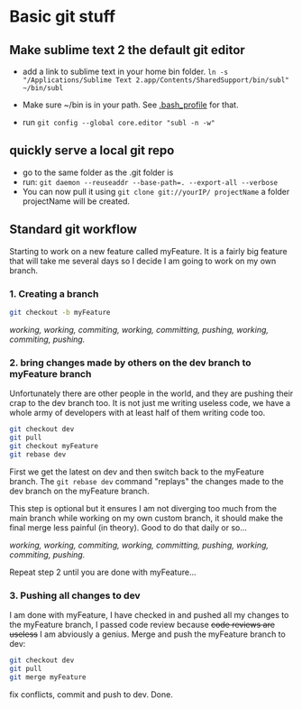 # Basic git stuff
## Make sublime text 2 the default git editor
* add a link to sublime text in your home bin folder. 
``ln -s "/Applications/Sublime Text 2.app/Contents/SharedSupport/bin/subl" ~/bin/subl``

* Make sure  ~/bin is in your path. See [.bash_profile](.bash_profile ".bash_profile")  for that.
* run ``git config --global core.editor "subl -n -w"``


## quickly serve a local git repo

* go to the same folder as the .git folder is
* run:
``git daemon --reuseaddr --base-path=. --export-all --verbose``
* You can now pull it using ``git clone git://yourIP/ projectName`` a folder projectName will be created.

## Standard git workflow

Starting to work on a new feature called myFeature. It is a fairly big feature that will take me several days
so I decide I am going to work on my own branch.

### 1. Creating a branch

```bash
git checkout -b myFeature
```

_working, working, commiting, working, committing, pushing, working, commiting, pushing._

### 2. bring changes made by others on the dev branch to myFeature branch

Unfortunately there are other people in the world, and they are pushing their crap to the dev branch too.
It is not just me writing useless code, we have a whole army of developers with at least half of them
writing code too.

```bash
git checkout dev
git pull
git checkout myFeature
git rebase dev
```

First we get the latest on dev and then switch back to the myFeature branch. The ```git rebase dev```
command "replays" the changes made to the dev branch on the myFeature branch.

This step is optional but it ensures I am not diverging too much from the main branch while
working on my own custom branch, it should make the final merge less painful (in theory).
Good to do that daily or so...

_working, working, commiting, working, committing, pushing, working, commiting, pushing._

Repeat step 2 until you are done with myFeature...

### 3. Pushing all changes to dev

I am done with myFeature, I have checked in and pushed all my changes to the myFeature branch,
I passed code review because ~~code reviews are useless~~ I am abviously a genius.
Merge and push the myFeature branch to dev:

```bash
git checkout dev
git pull
git merge myFeature
```

fix conflicts, commit and push to dev. Done.
